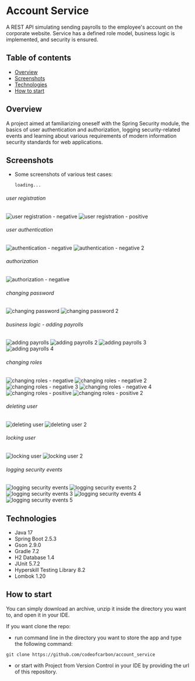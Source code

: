 # Account Service
A REST API simulating sending payrolls to the employee's account on the corporate website. Service has a defined role model, business logic is implemented, and security is ensured.

## Table of contents
* [Overview](#overview)
* [Screenshots](#screenshots)
* [Technologies](#technologies)
* [How to start](#how-to-start)

## Overview
A project aimed at familiarizing oneself with the Spring Security module, the basics of user authentication and authorization, logging security-related events and learning about various requirements of modern information security standards for web applications.

## Screenshots
- Some screenshots of various test cases:

  ``loading...``

###### user registration
![user registration - negative](src/main/resources/screenshots/user_registration-negative.png) 
![user registration - positive](src/main/resources/screenshots/user_registration-positive.png)

###### user authentication
![authentication - negative](src/main/resources/screenshots/authentication-negative.png)
![authentication - negative 2](src/main/resources/screenshots/authentication-negative_2.png)

###### authorization
![authorization - negative](src/main/resources/screenshots/role_model_authorization-negative.png)

###### changing password
![changing password](src/main/resources/screenshots/changing_password.png)
![changing password 2](src/main/resources/screenshots/changing_password_2.png)

###### business logic - adding payrolls
![adding payrolls](src/main/resources/screenshots/business_logic-adding_payrolls.png)
![adding payrolls 2](src/main/resources/screenshots/business_logic-adding_payrolls_2.png)
![adding payrolls 3](src/main/resources/screenshots/business_logic-adding_payrolls_3.png)
![adding payrolls 4](src/main/resources/screenshots/business_logic-adding_payrolls_3.png)

###### changing roles
![changing roles - negative](src/main/resources/screenshots/changing_roles-negative.png)
![changing roles - negative 2](src/main/resources/screenshots/changing_roles-negative_2.png)
![changing roles - negative 3](src/main/resources/screenshots/changing_roles-negative_3.png)
![changing roles - negative 4](src/main/resources/screenshots/changing_roles-negative_4.png)
![changing roles - positive](src/main/resources/screenshots/changing_roles-positive.png)
![changing roles - positive 2](src/main/resources/screenshots/changing_roles-positive_2.png)

###### deleting user
![deleting user](src/main/resources/screenshots/deleting_user.png)
![deleting user 2](src/main/resources/screenshots/deleting_user.png)

###### locking user
![locking user](src/main/resources/screenshots/locking_user.png)
![locking user 2](src/main/resources/screenshots/locking_user_2.png)

###### logging security events
![logging security events](src/main/resources/screenshots/logging_security_events.png)
![logging security events 2](src/main/resources/screenshots/logging_security_events_2.png)
![logging security events 3](src/main/resources/screenshots/logging_security_events_3.png)
![logging security events 4](src/main/resources/screenshots/logging_security_events_4.png)
![logging security events 5](src/main/resources/screenshots/logging_security_events_5.png)

## Technologies
- Java 17
- Spring Boot 2.5.3
- Gson 2.9.0
- Gradle 7.2
- H2 Database 1.4
- JUnit 5.7.2
- Hyperskill Testing Library 8.2
- Lombok 1.20

## How to start
You can simply download an archive, unzip it inside the directory you want to, and open it in your IDE.

If you want clone the repo:

- run command line in the directory you want to store the app and type the following command:

``git clone https://github.com/codeofcarbon/account_service``

- or start with Project from Version Control in your IDE by providing the url of this repository.

